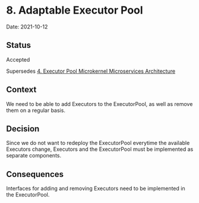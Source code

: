 # 8. Adaptable Executor Pool

Date: 2021-10-12

## Status

Accepted

Supersedes [4. Executor Pool Microkernel Microservices Architecture](0004-executor-pool-microkernel-microservices-architecture.md)


## Context
We need to be able to add Executors to the ExecutorPool, as well as remove them on a regular basis.

## Decision
Since we do not want to redeploy the ExecutorPool everytime the available Executors change,
Executors and the ExecutorPool must be implemented as separate components.

## Consequences
Interfaces for adding and removing Executors need to be implemented in the ExecutorPool.
